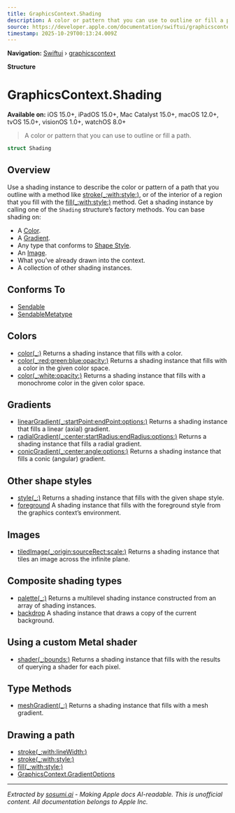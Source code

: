 ```yaml
---
title: GraphicsContext.Shading
description: A color or pattern that you can use to outline or fill a path.
source: https://developer.apple.com/documentation/swiftui/graphicscontext/shading
timestamp: 2025-10-29T00:13:24.009Z
---
```


**Navigation:** [Swiftui](/documentation/swiftui) › [graphicscontext](/documentation/swiftui/graphicscontext)

**Structure**

# GraphicsContext.Shading

**Available on:** iOS 15.0+, iPadOS 15.0+, Mac Catalyst 15.0+, macOS 12.0+, tvOS 15.0+, visionOS 1.0+, watchOS 8.0+

> A color or pattern that you can use to outline or fill a path.

```swift
struct Shading
```

## Overview

Use a shading instance to describe the color or pattern of a path that you outline with a method like [stroke(_:with:style:)](/documentation/swiftui/graphicscontext/stroke(_:with:style:)), or of the interior of a region that you fill with the [fill(_:with:style:)](/documentation/swiftui/graphicscontext/fill(_:with:style:)) method. Get a shading instance by calling one of the `Shading` structure’s factory methods. You can base shading on:

- A [Color](/documentation/swiftui/color).
- A [Gradient](/documentation/swiftui/gradient).
- Any type that conforms to [Shape Style](/documentation/swiftui/shapestyle).
- An [Image](/documentation/swiftui/image).
- What you’ve already drawn into the context.
- A collection of other shading instances.

## Conforms To

- [Sendable](/documentation/Swift/Sendable)
- [SendableMetatype](/documentation/Swift/SendableMetatype)

## Colors

- [color(_:)](/documentation/swiftui/graphicscontext/shading/color(_:)) Returns a shading instance that fills with a color.
- [color(_:red:green:blue:opacity:)](/documentation/swiftui/graphicscontext/shading/color(_:red:green:blue:opacity:)) Returns a shading instance that fills with a color in the given color space.
- [color(_:white:opacity:)](/documentation/swiftui/graphicscontext/shading/color(_:white:opacity:)) Returns a shading instance that fills with a monochrome color in the given color space.

## Gradients

- [linearGradient(_:startPoint:endPoint:options:)](/documentation/swiftui/graphicscontext/shading/lineargradient(_:startpoint:endpoint:options:)) Returns a shading instance that fills a linear (axial) gradient.
- [radialGradient(_:center:startRadius:endRadius:options:)](/documentation/swiftui/graphicscontext/shading/radialgradient(_:center:startradius:endradius:options:)) Returns a shading instance that fills a radial gradient.
- [conicGradient(_:center:angle:options:)](/documentation/swiftui/graphicscontext/shading/conicgradient(_:center:angle:options:)) Returns a shading instance that fills a conic (angular) gradient.

## Other shape styles

- [style(_:)](/documentation/swiftui/graphicscontext/shading/style(_:)) Returns a shading instance that fills with the given shape style.
- [foreground](/documentation/swiftui/graphicscontext/shading/foreground) A shading instance that fills with the foreground style from the graphics context’s environment.

## Images

- [tiledImage(_:origin:sourceRect:scale:)](/documentation/swiftui/graphicscontext/shading/tiledimage(_:origin:sourcerect:scale:)) Returns a shading instance that tiles an image across the infinite plane.

## Composite shading types

- [palette(_:)](/documentation/swiftui/graphicscontext/shading/palette(_:)) Returns a multilevel shading instance constructed from an array of shading instances.
- [backdrop](/documentation/swiftui/graphicscontext/shading/backdrop) A shading instance that draws a copy of the current background.

## Using a custom Metal shader

- [shader(_:bounds:)](/documentation/swiftui/graphicscontext/shading/shader(_:bounds:)) Returns a shading instance that fills with the results of querying a shader for each pixel.

## Type Methods

- [meshGradient(_:)](/documentation/swiftui/graphicscontext/shading/meshgradient(_:)) Returns a shading instance that fills with a mesh gradient.

## Drawing a path

- [stroke(_:with:lineWidth:)](/documentation/swiftui/graphicscontext/stroke(_:with:linewidth:))
- [stroke(_:with:style:)](/documentation/swiftui/graphicscontext/stroke(_:with:style:))
- [fill(_:with:style:)](/documentation/swiftui/graphicscontext/fill(_:with:style:))
- [GraphicsContext.GradientOptions](/documentation/swiftui/graphicscontext/gradientoptions)

---

*Extracted by [sosumi.ai](https://sosumi.ai) - Making Apple docs AI-readable.*
*This is unofficial content. All documentation belongs to Apple Inc.*
